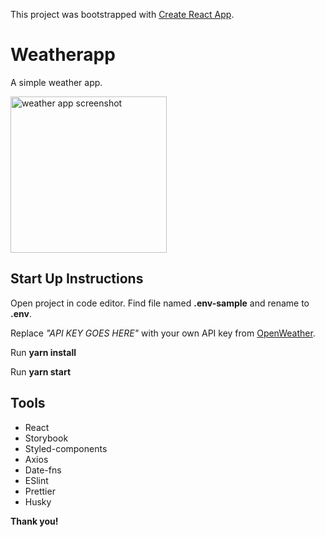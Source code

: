 This project was bootstrapped with [Create React App](https://github.com/facebook/create-react-app).

# Weatherapp

A simple weather app.

<img src="https://i.imgur.com/5pwsbXG.png" alt="weather app screenshot" width="250"/>

## Start Up Instructions

Open project in code editor. Find file named **.env-sample** and rename to **.env**.

Replace _"API KEY GOES HERE"_ with your own API key from [OpenWeather](https://openweathermap.org/api 'Open weather website').

Run **yarn install**

Run **yarn start**

## Tools

- React
- Storybook
- Styled-components
- Axios
- Date-fns
- ESlint
- Prettier
- Husky

**Thank you!**
